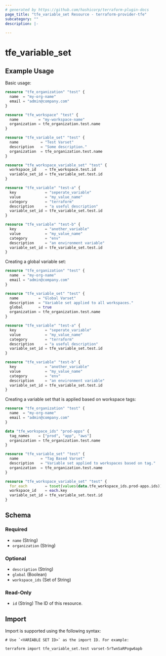 ```yaml
---
# generated by https://github.com/hashicorp/terraform-plugin-docs
page_title: "tfe_variable_set Resource - terraform-provider-tfe"
subcategory: ""
description: |-
  
---
```


# tfe_variable_set



## Example Usage 

Basic usage:

```terraform
resource "tfe_organization" "test" {
  name  = "my-org-name"
  email = "admin@company.com"
}

resource "tfe_workspace" "test" {
  name         = "my-workspace-name"
  organization = tfe_organization.test.name
}

resource "tfe_variable_set" "test" {
  name          = "Test Varset"
  description   = "Some description."
  organization  = tfe_organization.test.name
}

resource "tfe_workspace_variable_set" "test" {
  workspace_id    = tfe_workspace.test.id
  variable_set_id = tfe_variable_set.test.id
}

resource "tfe_variable" "test-a" {
  key             = "seperate_variable"
  value           = "my_value_name"
  category        = "terraform"
  description     = "a useful description"
  variable_set_id = tfe_variable_set.test.id
}

resource "tfe_variable" "test-b" {
  key             = "another_variable"
  value           = "my_value_name"
  category        = "env"
  description     = "an environment variable"
  variable_set_id = tfe_variable_set.test.id
}
```

Creating a global variable set:

```terraform
resource "tfe_organization" "test" {
  name  = "my-org-name"
  email = "admin@company.com"
}

resource "tfe_variable_set" "test" {
  name         = "Global Varset"
  description  = "Variable set applied to all workspaces."
  global       = true
  organization = tfe_organization.test.name
}

resource "tfe_variable" "test-a" {
  key             = "seperate_variable"
  value           = "my_value_name"
  category        = "terraform"
  description     = "a useful description"
  variable_set_id = tfe_variable_set.test.id
}

resource "tfe_variable" "test-b" {
  key             = "another_variable"
  value           = "my_value_name"
  category        = "env"
  description     = "an environment variable"
  variable_set_id = tfe_variable_set.test.id
}
```

Creating a variable set that is applied based on workspace tags:

```terraform
resource "tfe_organization" "test" {
  name  = "my-org-name"
  email = "admin@company.com"
}

data "tfe_workspace_ids" "prod-apps" {
  tag_names    = ["prod", "app", "aws"]
  organization = tfe_organization.test.name
}

resource "tfe_variable_set" "test" {
  name          = "Tag Based Varset"
  description   = "Variable set applied to workspaces based on tag."
  organization  = tfe_organization.test.name
}

resource "tfe_workspace_variable_set" "test" {
  for_each        = toset(values(data.tfe_workspace_ids.prod-apps.ids))
  workspace_id    = each.key
  variable_set_id = tfe_variable_set.test.id
}
```

<!-- schema generated by tfplugindocs -->
## Schema

### Required

- `name` (String)
- `organization` (String)

### Optional

- `description` (String)
- `global` (Boolean)
- `workspace_ids` (Set of String)

### Read-Only

- `id` (String) The ID of this resource.

## Import

Import is supported using the following syntax:

```shell
# Use `<VARIABLE SET ID>` as the import ID. For example:

terraform import tfe_variable_set.test varset-5rTwnSaRPogw6apb
```

